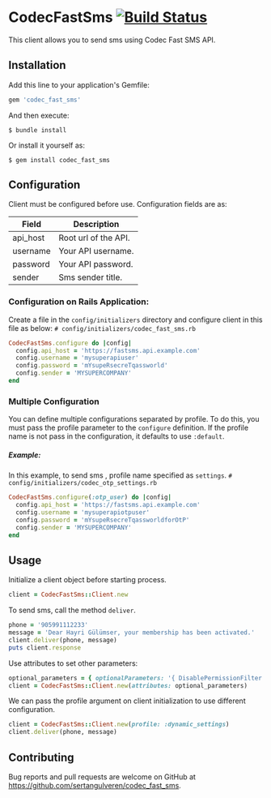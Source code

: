 # CodecFastSms [![Build Status](https://travis-ci.org/sertangulveren/codec_fast_sms.svg?branch=master)](https://travis-ci.org/sertangulveren/codec_fast_sms)

This client allows you to send sms using Codec Fast SMS API.

## Installation

Add this line to your application's Gemfile:

```ruby
gem 'codec_fast_sms'
```

And then execute:

    $ bundle install

Or install it yourself as:

    $ gem install codec_fast_sms

## Configuration

Client must be configured before use. Configuration fields are as:

| Field           | Description                                                                                             |
| --------------- | ------------------------------------------------------------------------------------------------------- |
| api_host        | Root url of the API.                                                                                    |
| username        | Your API username.                                                                                      |
| password        | Your API password.                                                                                      |
| sender          | Sms sender title.                                                                                       |

### Configuration on Rails Application:
Create a file in the `config/initializers` directory and configure client in this file as below:
`# config/initializers/codec_fast_sms.rb`
```ruby
CodecFastSms.configure do |config|
  config.api_host = 'https://fastsms.api.example.com'
  config.username = 'mysuperapiuser'
  config.password = 'mYsupeRsecreTqassworld'
  config.sender = 'MYSUPERCOMPANY'
end
```
### Multiple Configuration
You can define multiple configurations separated by profile. To do this, you must pass the profile parameter to the `configure` definition.
If the profile name is not pass in the configuration, it defaults to use `:default`.
##### Example:
In this example, to send sms , profile name specified as `settings`.
`# config/initializers/codec_otp_settings.rb`
```ruby
CodecFastSms.configure(:otp_user) do |config|
  config.api_host = 'https://fastsms.api.example.com'
  config.username = 'mysuperapiotpuser'
  config.password = 'mYsupeRsecreTqassworldforOtP'
  config.sender = 'MYSUPERCOMPANY'
end
```
## Usage
Initialize a client object before starting process.
```ruby
client = CodecFastSms::Client.new
```
To send sms, call the method `deliver`.
```ruby
phone = '905991112233'
message = 'Dear Hayri Gülümser, your membership has been activated.'
client.deliver(phone, message)
puts client.response
```

Use attributes to set other parameters:
```ruby
optional_parameters = { optionalParameters: '{ DisablePermissionFilter: true }' }
client = CodecFastSms::Client.new(attributes: optional_parameters)
```

We can pass the profile argument on client initialization to use different configuration.
```ruby
client = CodecFastSms::Client.new(profile: :dynamic_settings)
client.deliver(phone, message)
```

## Contributing

Bug reports and pull requests are welcome on GitHub at https://github.com/sertangulveren/codec_fast_sms.

